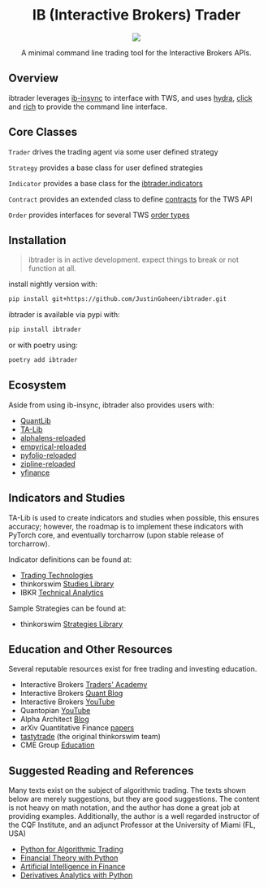 <div align="center">

# IB (Interactive Brokers) Trader

[![](https://img.shields.io/badge/Python-Language-informational?style=flat&logo=python&logoColor=white&color=2bbc8a)](#)

A minimal command line trading tool for the Interactive Brokers APIs.


</div>

## Overview

ibtrader leverages [ib-insync](https://github.com/erdewit/ib_insync) to interface with TWS, and uses [hydra](https://github.com/facebookresearch/hydra), [click](https://github.com/pallets/click) and [rich](https://github.com/Textualize/rich) to provide the command line interface.


## Core Classes

`Trader` drives the trading agent via some user defined strategy

`Strategy` provides a base class for user defined strategies

`Indicator` provides a base class for the [ibtrader.indicators](https://github.com/JustinGoheen/ibtrader/tree/main/ibtrader/indicators)

`Contract` provides an extended class to define [contracts](https://interactivebrokers.github.io/tws-api/contracts.html) for the TWS API

`Order` provides interfaces for several TWS [order types](https://interactivebrokers.github.io/tws-api/available_orders.html)


## Installation

> ibtrader is in active development. expect things to break or not function at all.

install nightly version with:

```sh
pip install git+https://github.com/JustinGoheen/ibtrader.git
```

ibtrader is available via pypi with:

```sh
pip install ibtrader
```

or with poetry using:

```sh
poetry add ibtrader
```

## Ecosystem

Aside from using ib-insync, ibtrader also provides users with:

- [QuantLib](https://github.com/lballabio/QuantLib)
- [TA-Lib](https://github.com/mrjbq7/ta-lib)
- [alphalens-reloaded](https://github.com/stefan-jansen/alphalens-reloaded)
- [empyrical-reloaded](https://github.com/stefan-jansen/empyrical-reloaded)
- [pyfolio-reloaded](https://github.com/stefan-jansen/pyfolio-reloaded)
- [zipline-reloaded](https://github.com/stefan-jansen/zipline-reloaded)
- [yfinance](https://github.com/ranaroussi/yfinance)


## Indicators and Studies

TA-Lib is used to create indicators and studies when possible, this ensures accuracy; however, the roadmap is to implement these indicators with PyTorch core, and eventually torcharrow (upon stable release of torcharrow).

Indicator definitions can be found at:

- [Trading Technologies](https://library.tradingtechnologies.com/trade/chrt-technical-indicators.html)
- thinkorswim [Studies Library](https://tlc.thinkorswim.com/center/reference/Tech-Indicators/studies-library)
- IBKR [Technical Analytics](https://guides.interactivebrokers.com/tws/twsguide.htm#chartindicatorstop.htm?TocPath=Technical%2520Analytics%257CChart%2520Indicators%257C_____0)

Sample Strategies can be found at:

- thinkorswim [Strategies Library](https://tlc.thinkorswim.com/center/reference/Tech-Indicators/strategies)

## Education and Other Resources

Several reputable resources exist for free trading and investing education.

- Interactive Brokers [Traders' Academy](https://tradersacademy.online/)
- Interactive Brokers [Quant Blog](https://www.tradersinsight.news/category/ibkr-quant-news/)
- Interactive Brokers [YouTube](https://www.youtube.com/c/interactivebrokers)
- Quantopian [YouTube](https://www.youtube.com/channel/UC606MUq45P3zFLa4VGKbxsg)
- Alpha Architect [Blog](https://alphaarchitect.com/blog/)
- arXiv Quantitative Finance [papers](https://arxiv.org/archive/q-fin)
- [tastytrade](https://tastytrade.thinkific.com/) (the original thinkorswim team)
- CME Group [Education](https://www.cmegroup.com/education.html)


## Suggested Reading and References

Many texts exist on the subject of algorithmic trading. The texts shown below are merely suggestions, but they are good suggestions. The content is not heavy on math notation, and the author has done a great job at providing examples. Additionally, the author is a well regarded instructor of the CQF Institute, and an adjunct Professor at the University of Miami (FL, USA)

- [Python for Algorithmic Trading](https://books.google.com/books?id=q4SXzQEACAAJ&dq=inauthor:%22Yves+Hilpisch%22&hl=en&newbks=1&newbks_redir=1&sa=X&ved=2ahUKEwjF_tT2-ML5AhWmt4QIHZv4C2EQ6AF6BAgDEAI)
- [Financial Theory with Python](https://books.google.com/books?id=M31EEAAAQBAJ&printsec=frontcover&dq=inauthor:%22Yves+Hilpisch%22&hl=en&newbks=1&newbks_redir=1&sa=X&ved=2ahUKEwjF_tT2-ML5AhWmt4QIHZv4C2EQ6AF6BAgLEAI)
- [Artificial Intelligence in Finance](https://books.google.com/books?id=6WGEzQEACAAJ&dq=inauthor:%22Yves+Hilpisch%22&hl=en&newbks=1&newbks_redir=1&sa=X&ved=2ahUKEwjF_tT2-ML5AhWmt4QIHZv4C2EQ6AF6BAgEEAI)
- [Derivatives Analytics with Python](https://www.google.com/books/edition/Derivatives_Analytics_with_Python/5IvACQAAQBAJ?hl=en)
